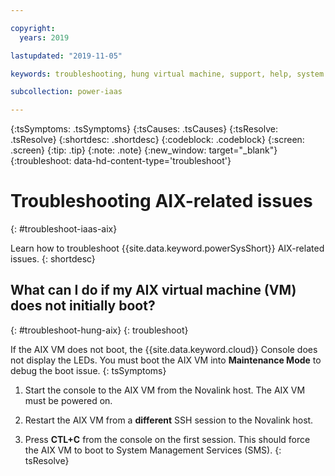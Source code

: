 ```yaml
---

copyright:
  years: 2019

lastupdated: "2019-11-05"

keywords: troubleshooting, hung virtual machine, support, help, system management services, SMS

subcollection: power-iaas

---
```


{:tsSymptoms: .tsSymptoms}
{:tsCauses: .tsCauses}
{:tsResolve: .tsResolve}
{:shortdesc: .shortdesc}
{:codeblock: .codeblock}
{:screen: .screen}
{:tip: .tip}
{:note: .note}
{:new_window: target="_blank"}
{:troubleshoot: data-hd-content-type='troubleshoot'}

# Troubleshooting AIX-related issues
{: #troubleshoot-iaas-aix}

Learn how to troubleshoot {{site.data.keyword.powerSysShort}} AIX-related issues.
{: shortdesc}

## What can I do if my AIX virtual machine (VM) does not initially boot?
{: #troubleshoot-hung-aix}
{: troubleshoot}

If the AIX VM does not boot, the {{site.data.keyword.cloud}} Console does not display the LEDs. You must boot the AIX VM into **Maintenance Mode** to debug the boot issue.
{: tsSymptoms}

1. Start the console to the AIX VM from the Novalink host. The AIX VM must be powered on.

2. Restart the AIX VM from a **different** SSH session to the Novalink host.

3. Press **CTL+C** from the console on the first session. This should force the AIX VM to boot to System Management Services (SMS).
{: tsResolve}
